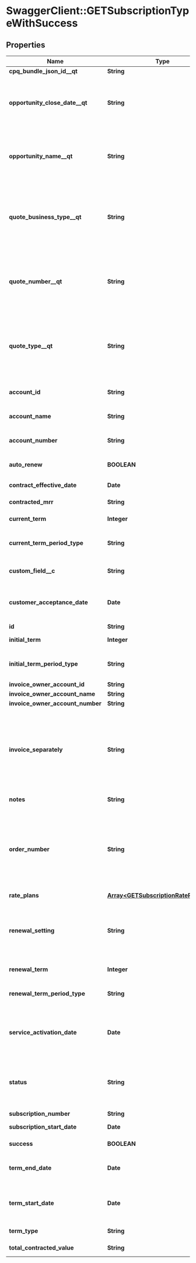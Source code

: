 # SwaggerClient::GETSubscriptionTypeWithSuccess

## Properties
Name | Type | Description | Notes
------------ | ------------- | ------------- | -------------
**cpq_bundle_json_id__qt** | **String** |  | [optional] 
**opportunity_close_date__qt** | **String** | The closing date of the Opportunity. This field is populated when the subscription originates from Zuora Quotes.  This field is used only for reporting subscription metrics.    | [optional] 
**opportunity_name__qt** | **String** | The unique identifier of the Opportunity. This field is populated when the subscription originates from Zuora Quotes.  This field is used only for reporting subscription metrics.    | [optional] 
**quote_business_type__qt** | **String** | The specific identifier for the type of business transaction the Quote represents such as New, Upsell, Downsell, Renewal, or Churn. This field is populated when the subscription originates from Zuora Quotes.  This field is used only for reporting subscription metrics.    | [optional] 
**quote_number__qt** | **String** | The unique identifier of the Quote. This field is populated when the subscription originates from Zuora Quotes.  This field is used only for reporting subscription metrics.  See [Subscription Data Source](https://knowledgecenter.zuora.com/CD_Reporting/Data_Exports/Z_Data_Source_Reference/Subscription_Data_Source) for more information.  | [optional] 
**quote_type__qt** | **String** | The Quote type that represents the subscription lifecycle stage such as New, Amendment, Renew or Cancel. This field is populated when the subscription originates from Zuora Quotes.  This field is used only for reporting subscription metrics.    | [optional] 
**account_id** | **String** | The ID of the account associated with this subscription. | [optional] 
**account_name** | **String** | The name of the account associated with this subscription. | [optional] 
**account_number** | **String** | The number of the account associated with this subscription. | [optional] 
**auto_renew** | **BOOLEAN** | If &#x60;true&#x60;, the subscription automatically renews at the end of the term. Default is &#x60;false&#x60;.  | [optional] 
**contract_effective_date** | **Date** | Effective contract date for this subscription, as yyyy-mm-dd.  | [optional] 
**contracted_mrr** | **String** | Monthly recurring revenue of the subscription.  | [optional] 
**current_term** | **Integer** | The length of the period for the current subscription term.  | [optional] 
**current_term_period_type** | **String** | The period type for the current subscription term.  Values are:  * &#x60;Month&#x60; (default) * &#x60;Year&#x60; * &#x60;Day&#x60; * &#x60;Week&#x60;  | [optional] 
**custom_field__c** | **String** | Any custom fields defined for this object. The custom field name is case-sensitive.  | [optional] 
**customer_acceptance_date** | **Date** | The date on which the services or products within a subscription have been accepted by the customer, as yyyy-mm-dd.  | [optional] 
**id** | **String** | Subscription ID.  | [optional] 
**initial_term** | **Integer** | The length of the period for the first subscription term.  | [optional] 
**initial_term_period_type** | **String** | The period type for the first subscription term.  Values are:  * &#x60;Month&#x60; (default) * &#x60;Year&#x60; * &#x60;Day&#x60; * &#x60;Week&#x60;  | [optional] 
**invoice_owner_account_id** | **String** |  | [optional] 
**invoice_owner_account_name** | **String** |  | [optional] 
**invoice_owner_account_number** | **String** |  | [optional] 
**invoice_separately** | **String** | Separates a single subscription from other subscriptions and creates an invoice for the subscription.   If the value is &#x60;true&#x60;, the subscription is billed separately from other subscriptions. If the value is &#x60;false&#x60;, the subscription is included with other subscriptions in the account invoice.  | [optional] 
**notes** | **String** | A string of up to 65,535 characters.  | [optional] 
**order_number** | **String** | The order number of the order in which the changes on the subscription are made.   **Note:** This field is only available if you have the [Order Metrics](https://knowledgecenter.zuora.com/BC_Subscription_Management/Orders/Orders_Generation_for_Subscriptions_and_Amendments) feature enabled. If you wish to have access to the feature, submit a request at [Zuora Global Support](http://support.zuora.com/). We will investigate your use cases and data before enabling this feature for you.  | [optional] 
**rate_plans** | [**Array&lt;GETSubscriptionRatePlanType&gt;**](GETSubscriptionRatePlanType.md) | Container for rate plans.  | [optional] 
**renewal_setting** | **String** | Specifies whether a termed subscription will remain &#x60;TERMED&#x60; or change to &#x60;EVERGREEN&#x60; when it is renewed.   Values are:  * &#x60;RENEW_WITH_SPECIFIC_TERM&#x60; (default) * &#x60;RENEW_TO_EVERGREEN&#x60;  | [optional] 
**renewal_term** | **Integer** | The length of the period for the subscription renewal term.  | [optional] 
**renewal_term_period_type** | **String** | The period type for the subscription renewal term.  Values are:  * &#x60;Month&#x60; (default) * &#x60;Year&#x60; * &#x60;Day&#x60; * &#x60;Week&#x60;  | [optional] 
**service_activation_date** | **Date** | The date on which the services or products within a subscription have been activated and access has been provided to the customer, as yyyy-mm-dd  | [optional] 
**status** | **String** | Subscription status; possible values are:  * &#x60;Draft&#x60; * &#x60;PendingActivation&#x60; * &#x60;PendingAcceptance&#x60; * &#x60;Active&#x60; * &#x60;Cancelled&#x60; * &#x60;Suspended&#x60; (This value is in Limited Availability.)  | [optional] 
**subscription_number** | **String** | Subscription number. | [optional] 
**subscription_start_date** | **Date** | Date the subscription becomes effective.  | [optional] 
**success** | **BOOLEAN** | Returns &#x60;true&#x60; if the request was processed successfully.  | [optional] 
**term_end_date** | **Date** | Date the subscription term ends. If the subscription is evergreen, this is null or is the cancellation date (if one has been set).  | [optional] 
**term_start_date** | **Date** | Date the subscription term begins. If this is a renewal subscription, this date is different from the subscription start date.  | [optional] 
**term_type** | **String** | Possible values are: &#x60;TERMED&#x60;, &#x60;EVERGREEN&#x60;.  | [optional] 
**total_contracted_value** | **String** | Total contracted value of the subscription.  | [optional] 


